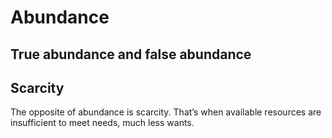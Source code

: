 # Abundance

## True abundance and false abundance

## Scarcity
The opposite of abundance is scarcity. That’s when available resources are insufficient to meet needs, much less wants. 
